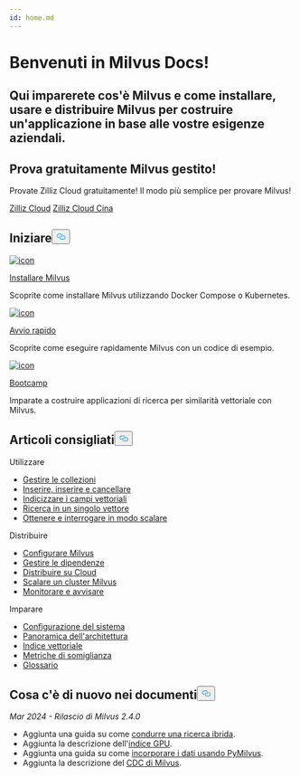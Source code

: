 ```yaml
---
id: home.md
---
```

<div class="doc-h1-wrapper">
<p><h1 class="title">
Benvenuti in Milvus Docs!</h1></p>
<p><h2 class="sub-title">
Qui imparerete cos'è Milvus e come installare, usare e distribuire Milvus per costruire un'applicazione in base alle vostre esigenze aziendali.</h2></p>
</div>
<div class="doc-home-promotion-wrapper">
  <div class="promotion-content">
    <h2 class="promotion-title">Prova gratuitamente Milvus gestito!</h2>
    <p class="promotion-desc">Provate Zilliz Cloud gratuitamente! Il modo più semplice per provare Milvus!</p>
  </div>
  <div class="cta-wrapper">
   <a class="cta-global" href="https://cloud.zilliz.com/signup?utm_source=partner&utm_medium=referral&utm_campaign=2025-02-24_doc_home_milvus.io">Zilliz Cloud</a> <a class="cta-cn" href="https://cloud.zilliz.com.cn/signup?utm_source=partner&utm_medium=referral&utm_campaign=2025-02-24_doc_home_milvus.io">Zilliz Cloud Cina</a></div>
</div>
<h2 id="Get-Started" class="common-anchor-header">Iniziare<button data-href="#Get-Started" class="anchor-icon" translate="no">
      <svg translate="no"
        aria-hidden="true"
        focusable="false"
        height="20"
        version="1.1"
        viewBox="0 0 16 16"
        width="16"
      >
        <path
          fill="#0092E4"
          fill-rule="evenodd"
          d="M4 9h1v1H4c-1.5 0-3-1.69-3-3.5S2.55 3 4 3h4c1.45 0 3 1.69 3 3.5 0 1.41-.91 2.72-2 3.25V8.59c.58-.45 1-1.27 1-2.09C10 5.22 8.98 4 8 4H4c-.98 0-2 1.22-2 2.5S3 9 4 9zm9-3h-1v1h1c1 0 2 1.22 2 2.5S13.98 12 13 12H9c-.98 0-2-1.22-2-2.5 0-.83.42-1.64 1-2.09V6.25c-1.09.53-2 1.84-2 3.25C6 11.31 7.55 13 9 13h4c1.45 0 3-1.69 3-3.5S14.5 6 13 6z"
        ></path>
      </svg>
    </button></h2><div class="card-wrapper">
<div class="start_card_container">
  
   <a href="/docs/it/install_standalone-docker.md"> <img translate="no" src="/docs/v2.4.x/assets/home_install.svg" alt="icon" />
   </a> <a href="/docs/it/install_standalone-docker.md"> <p class="link-btn">Installare Milvus</p> </a><p>Scoprite come installare Milvus utilizzando Docker Compose o Kubernetes.</p>
</div>
<div class="start_card_container">
  
   <a href="/docs/it/quickstart.md"> <img translate="no" src="/docs/v2.4.x/assets/home_quick_start.svg" alt="icon" />
   </a> <a href="/docs/it/quickstart.md"> <p class="link-btn">Avvio rapido</p> </a><p>Scoprite come eseguire rapidamente Milvus con un codice di esempio.</p>
</div>
<div class="start_card_container">
  
   <a href="/bootcamp"> <img translate="no" src="/docs/v2.4.x/assets/home_bootcamp.svg" alt="icon" />
   </a> <a href="/bootcamp"> <p class="link-btn">Bootcamp</p> </a><p>
  Imparate a costruire applicazioni di ricerca per similarità vettoriale con Milvus.  </p>
</div>
</div>
<h2 id="Recommended-articles" class="common-anchor-header">Articoli consigliati<button data-href="#Recommended-articles" class="anchor-icon" translate="no">
      <svg translate="no"
        aria-hidden="true"
        focusable="false"
        height="20"
        version="1.1"
        viewBox="0 0 16 16"
        width="16"
      >
        <path
          fill="#0092E4"
          fill-rule="evenodd"
          d="M4 9h1v1H4c-1.5 0-3-1.69-3-3.5S2.55 3 4 3h4c1.45 0 3 1.69 3 3.5 0 1.41-.91 2.72-2 3.25V8.59c.58-.45 1-1.27 1-2.09C10 5.22 8.98 4 8 4H4c-.98 0-2 1.22-2 2.5S3 9 4 9zm9-3h-1v1h1c1 0 2 1.22 2 2.5S13.98 12 13 12H9c-.98 0-2-1.22-2-2.5 0-.83.42-1.64 1-2.09V6.25c-1.09.53-2 1.84-2 3.25C6 11.31 7.55 13 9 13h4c1.45 0 3-1.69 3-3.5S14.5 6 13 6z"
        ></path>
      </svg>
    </button></h2><div class="doc-home-recommend-section">
<div class="recomment-item">
  <p>Utilizzare</p>
<ul>
<li><a href="/docs/it/manage-collections.md">Gestire le collezioni</a></li>
<li><a href="/docs/it/insert-update-delete.md">Inserire, inserire e cancellare</a></li>
<li><a href="/docs/it/index-vector-fields.md">Indicizzare i campi vettoriali</a></li>
<li><a href="/docs/it/single-vector-search.md">Ricerca in un singolo vettore</a></li>
<li><a href="/docs/it/get-and-scalar-query.md">Ottenere e interrogare in modo scalare</a></li>
</ul>
</div>
<div class="recomment-item">
  <p>Distribuire</p>
<ul>
<li><a href="/docs/it/configure-docker.md">Configurare Milvus</a></li>
<li><a href="/docs/it/deploy_s3.md">Gestire le dipendenze</a></li>
<li><a href="/docs/it/eks.md">Distribuire su Cloud</a></li>
<li><a href="/docs/it/scaleout.md">Scalare un cluster Milvus</a></li>
<li><a href="/docs/it/monitor_overview.md">Monitorare e avvisare</a></li>
</ul>
</div>
<div class="recomment-item">
  <p>Imparare</p>
<ul>
<li><a href="/docs/it/system_configuration.md">Configurazione del sistema</a></li>
<li><a href="/docs/it/architecture_overview.md">Panoramica dell'architettura</a></li>
<li><a href="/docs/it/index.md">Indice vettoriale</a></li>
<li><a href="/docs/it/metric.md">Metriche di somiglianza</a></li>
<li><a href="/docs/it/glossary.md">Glossario</a></li>
</ul>
</div>
</div>
<div class="doc-home-what-is-new">
<h2 id="Whats-new-in-docs" class="common-anchor-header">Cosa c'è di nuovo nei documenti<button data-href="#Whats-new-in-docs" class="anchor-icon" translate="no">
      <svg translate="no"
        aria-hidden="true"
        focusable="false"
        height="20"
        version="1.1"
        viewBox="0 0 16 16"
        width="16"
      >
        <path
          fill="#0092E4"
          fill-rule="evenodd"
          d="M4 9h1v1H4c-1.5 0-3-1.69-3-3.5S2.55 3 4 3h4c1.45 0 3 1.69 3 3.5 0 1.41-.91 2.72-2 3.25V8.59c.58-.45 1-1.27 1-2.09C10 5.22 8.98 4 8 4H4c-.98 0-2 1.22-2 2.5S3 9 4 9zm9-3h-1v1h1c1 0 2 1.22 2 2.5S13.98 12 13 12H9c-.98 0-2-1.22-2-2.5 0-.83.42-1.64 1-2.09V6.25c-1.09.53-2 1.84-2 3.25C6 11.31 7.55 13 9 13h4c1.45 0 3-1.69 3-3.5S14.5 6 13 6z"
        ></path>
      </svg>
    </button></h2><p><em>Mar 2024 - Rilascio di Milvus 2.4.0</em></p>
<ul>
<li>Aggiunta una guida su come <a href="/docs/it/multi-vector-search.md">condurre una ricerca ibrida</a>.</li>
<li>Aggiunta la descrizione dell'<a href="/docs/it/gpu_index.md">indice GPU</a>.</li>
<li>Aggiunta una guida su come <a href="/docs/it/embeddings.md">incorporare i dati usando PyMilvus</a>.</li>
<li>Aggiunta la descrizione del <a href="/docs/it/milvus-cdc-overview.md">CDC di Milvus</a>.</li>
</ul>
</div>
